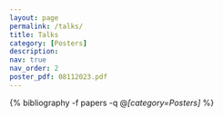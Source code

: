 ```yaml
---
layout: page
permalink: /talks/
title: Talks
category: [Posters]
description:
nav: true
nav_order: 2
poster_pdf: 08112023.pdf
---
```


<!-- _pages/talks.md -->
<div class="publications">

{% bibliography -f papers -q @*[category=Posters]* %}

</div>

